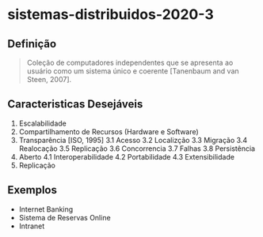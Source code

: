 # sistemas-distribuidos-2020-3
## Definição
> Coleção de computadores independentes que se apresenta ao usuário como um sistema único e coerente [Tanenbaum and van Steen, 2007].

## Caracteristicas Desejáveis

1. Escalabilidade
2. Compartilhamento de Recursos (Hardware e Software)
3. Transparência [ISO, 1995]
3.1 Acesso
3.2 Localizção
3.3 Migração
3.4 Realocação
3.5 Replicação
3.6 Concorrencia
3.7 Falhas
3.8 Persistência
4. Aberto
4.1 Interoperabilidade
4.2 Portabilidade
4.3 Extensibilidade
5. Replicação


## Exemplos

- Internet Banking 
- Sistema de Reservas Online
- Intranet
